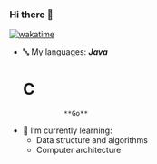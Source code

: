 ### Hi there 👋

<!--
**huizm/huizm** is a ✨ _special_ ✨ repository because its `README.md` (this file) appears on your GitHub profile.

Here are some ideas to get you started:

- 🔭 I’m currently working on ...
- 🌱 I’m currently learning ...
- 👯 I’m looking to collaborate on ...
- 🤔 I’m looking for help with ...
- 💬 Ask me about ...
- 📫 How to reach me: ...
- 😄 Pronouns: ...
- ⚡ Fun fact: ...
-->

[![wakatime](https://wakatime.com/badge/user/ac97d4aa-411c-4e40-bae4-c9f49ffb893e.svg)](https://wakatime.com/@ac97d4aa-411c-4e40-bae4-c9f49ffb893e)

- 🔤 My languages:
           ***Java***
    # C
                **Go**      
- 🌱 I’m currently learning:
  - Data structure and algorithms
  - Computer architecture
